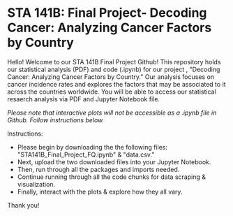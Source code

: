 # STA 141B: Final Project- Decoding Cancer: Analyzing Cancer Factors by Country

Hello! Welcome to our STA 141B Final Project Github! This repository holds our statistical analysis (PDF) and code (.ipynb) for our project , "Decoding Cancer: Analyzing Cancer Factors by Country." Our analysis focuses on cancer incidence rates and explores the factors that may be associated to it across the countries worldwide. You will be able to access our statistical resaerch analysis via PDF and Jupyter Notebook file. 

*Please note that interactive plots will not be accessible as a .ipynb file in Github. Follow instructions below.*

Instructions:

- Please begin by downloading the the following files: "STA141B_Final_Project_FQ.ipynb" & "data.csv."
- Next, upload the two downloaded files into your Jupyter Notebook.
- Then, run through all the packages and imports needed.
- Continue running through all the code chunks for data scraping & visualization.
- Finally, interact with the plots & explore how they all vary.

Thank you!
